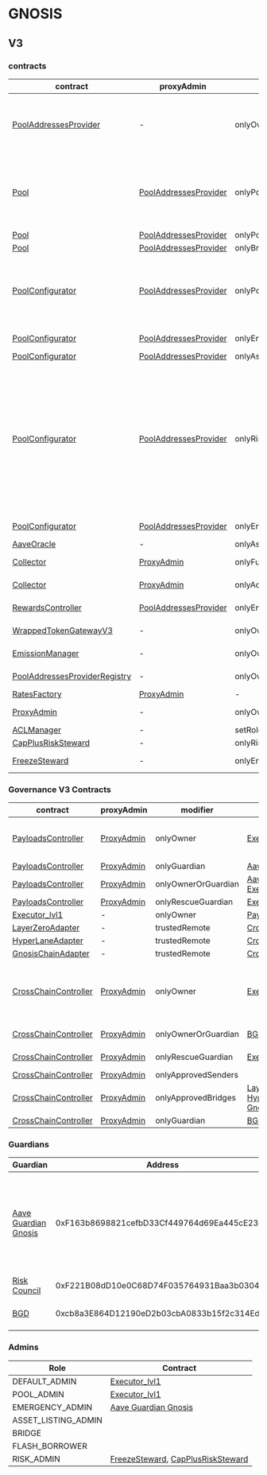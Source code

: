 # GNOSIS 
## V3 
### contracts
| contract |proxyAdmin |modifier |permission owner |functions |
|----------|----------|----------|----------|----------|
|  [PoolAddressesProvider](https://gnosisscan.io//address/0x36616cf17557639614c1cdDb356b1B83fc0B2132) |  - |  onlyOwner |  [Executor_lvl1](https://gnosisscan.io//address/0x1dF462e2712496373A347f8ad10802a5E95f053D) |  setMarketId, setAddress, setAddressAsProxy, setPoolImpl, setPoolConfiguratorImpl, setPriceOracle, setACLManager, setACLAdmin, setPriceOracleSentinel, setPoolDataProvider | |--------|--------|--------|--------|--------|
|  [Pool](https://gnosisscan.io//address/0xb50201558B00496A145fE76f7424749556E326D8) |  [PoolAddressesProvider](https://gnosisscan.io//address/0x36616cf17557639614c1cdDb356b1B83fc0B2132) |  onlyPoolConfigurator |  [PoolConfigurator](https://gnosisscan.io//address/0x7304979ec9E4EaA0273b6A037a31c4e9e5A75D16) |  initReserve, dropReserve, setReserveInterestRateStrategyAddress, setConfiguration, updateBridgeProtocolFee, updateFlashloanPremiums, configureEModeCategory, resetIsolationModeTotalDebt | |--------|--------|--------|--------|--------|
|  [Pool](https://gnosisscan.io//address/0xb50201558B00496A145fE76f7424749556E326D8) |  [PoolAddressesProvider](https://gnosisscan.io//address/0x36616cf17557639614c1cdDb356b1B83fc0B2132) |  onlyPoolAdmin |  [Executor_lvl1](https://gnosisscan.io//address/0x1dF462e2712496373A347f8ad10802a5E95f053D) |  rescueTokens | |--------|--------|--------|--------|--------|
|  [Pool](https://gnosisscan.io//address/0xb50201558B00496A145fE76f7424749556E326D8) |  [PoolAddressesProvider](https://gnosisscan.io//address/0x36616cf17557639614c1cdDb356b1B83fc0B2132) |  onlyBridge |   |  mintUnbacked, backUnbacked | |--------|--------|--------|--------|--------|
|  [PoolConfigurator](https://gnosisscan.io//address/0x7304979ec9E4EaA0273b6A037a31c4e9e5A75D16) |  [PoolAddressesProvider](https://gnosisscan.io//address/0x36616cf17557639614c1cdDb356b1B83fc0B2132) |  onlyPoolAdmin |  [Executor_lvl1](https://gnosisscan.io//address/0x1dF462e2712496373A347f8ad10802a5E95f053D) |  dropReserve, dropReserve, updateAToken, updateStableDebtToken, updateVariableDebtToken, setReserveActive, updateBridgeProtocolFee, updateFlashloanPremiumTotal, updateFlashloanPremiumToProtocol | |--------|--------|--------|--------|--------|
|  [PoolConfigurator](https://gnosisscan.io//address/0x7304979ec9E4EaA0273b6A037a31c4e9e5A75D16) |  [PoolAddressesProvider](https://gnosisscan.io//address/0x36616cf17557639614c1cdDb356b1B83fc0B2132) |  onlyEmergencyAdmin |  [Aave Guardian Gnosis](https://gnosisscan.io//address/0xF163b8698821cefbD33Cf449764d69Ea445cE23D) |  setPoolPause | |--------|--------|--------|--------|--------|
|  [PoolConfigurator](https://gnosisscan.io//address/0x7304979ec9E4EaA0273b6A037a31c4e9e5A75D16) |  [PoolAddressesProvider](https://gnosisscan.io//address/0x36616cf17557639614c1cdDb356b1B83fc0B2132) |  onlyAssetListingOrPoolAdmins |  [Executor_lvl1](https://gnosisscan.io//address/0x1dF462e2712496373A347f8ad10802a5E95f053D) |  initReserves | |--------|--------|--------|--------|--------|
|  [PoolConfigurator](https://gnosisscan.io//address/0x7304979ec9E4EaA0273b6A037a31c4e9e5A75D16) |  [PoolAddressesProvider](https://gnosisscan.io//address/0x36616cf17557639614c1cdDb356b1B83fc0B2132) |  onlyRiskOrPoolAdmins |  [Executor_lvl1](https://gnosisscan.io//address/0x1dF462e2712496373A347f8ad10802a5E95f053D), [FreezeSteward](https://gnosisscan.io//address/0x3Ceaf9b6CAb92dFe6302D0CC3F1BA880C28d35e5), [CapPlusRiskSteward](https://gnosisscan.io//address/0x33AE1f41546a2e05368Bf789b3d868813c0Ae658) |  setReserveBorrowing, setReserveBorrowing, configureReserveAsCollateral, setReserveStableRateBorrowing, setReserveFreeze, setBorrowableInIsolation, setReserveFactor, setDebtCeiling, setSiloedBorrowing, setBorrowCap, setSupplyCap, setLiquidationProtocolFee, setEModeCategory, setAssetEModeCategory, setUnbackedMintCap, setReserveInterestRateStrategyAddress, setReserveFlashLoaning | |--------|--------|--------|--------|--------|
|  [PoolConfigurator](https://gnosisscan.io//address/0x7304979ec9E4EaA0273b6A037a31c4e9e5A75D16) |  [PoolAddressesProvider](https://gnosisscan.io//address/0x36616cf17557639614c1cdDb356b1B83fc0B2132) |  onlyEmergencyOrPoolAdmin |  [Executor_lvl1](https://gnosisscan.io//address/0x1dF462e2712496373A347f8ad10802a5E95f053D), [Aave Guardian Gnosis](https://gnosisscan.io//address/0xF163b8698821cefbD33Cf449764d69Ea445cE23D) |  setReservePause | |--------|--------|--------|--------|--------|
|  [AaveOracle](https://gnosisscan.io//address/0xeb0a051be10228213BAEb449db63719d6742F7c4) |  - |  onlyAssetListingOrPoolAdmins |  [Executor_lvl1](https://gnosisscan.io//address/0x1dF462e2712496373A347f8ad10802a5E95f053D) |  setAssetSources, setFallbackOracle | |--------|--------|--------|--------|--------|
|  [Collector](https://gnosisscan.io//address/0x3e652E97ff339B73421f824F5b03d75b62F1Fb51) |  [ProxyAdmin](https://gnosisscan.io//address/0xe892E40C92c2E4D281Be59b2E6300F271d824E75) |  onlyFundsAdmin |  [Executor_lvl1](https://gnosisscan.io//address/0x1dF462e2712496373A347f8ad10802a5E95f053D) |  approve, transfer, setFundsAdmin, createStream | |--------|--------|--------|--------|--------|
|  [Collector](https://gnosisscan.io//address/0x3e652E97ff339B73421f824F5b03d75b62F1Fb51) |  [ProxyAdmin](https://gnosisscan.io//address/0xe892E40C92c2E4D281Be59b2E6300F271d824E75) |  onlyAdminOrRecipient |  [ProxyAdmin](https://gnosisscan.io//address/0xe892E40C92c2E4D281Be59b2E6300F271d824E75), [Executor_lvl1](https://gnosisscan.io//address/0x1dF462e2712496373A347f8ad10802a5E95f053D) |  withdrawFromStream, cancelStream | |--------|--------|--------|--------|--------|
|  [RewardsController](https://gnosisscan.io//address/0xaD4F91D26254B6B0C6346b390dDA2991FDE2F20d) |  [PoolAddressesProvider](https://gnosisscan.io//address/0x36616cf17557639614c1cdDb356b1B83fc0B2132) |  onlyEmissionManager |  [EmissionManager](https://gnosisscan.io//address/0x41585C50524fb8c3899B43D7D797d9486AAc94DB) |  configureAssets, setTransferStrategy, setRewardOracle, setClaimer | |--------|--------|--------|--------|--------|
|  [WrappedTokenGatewayV3](https://gnosisscan.io//address/0xfE76366A986B72c3f2923e05E6ba07b7de5401e4) |  - |  onlyOwner |  [Executor_lvl1](https://gnosisscan.io//address/0x1dF462e2712496373A347f8ad10802a5E95f053D) |  emergencyTokenTransfer, emergencyEtherTransfer | |--------|--------|--------|--------|--------|
|  [EmissionManager](https://gnosisscan.io//address/0x41585C50524fb8c3899B43D7D797d9486AAc94DB) |  - |  onlyOwner |  [Executor_lvl1](https://gnosisscan.io//address/0x1dF462e2712496373A347f8ad10802a5E95f053D) |  setClaimer, setEmissionAdmin, setRewardsController | |--------|--------|--------|--------|--------|
|  [PoolAddressesProviderRegistry](https://gnosisscan.io//address/0x1236010CECea55998384e795B59815D871f5f94d) |  - |  onlyOwner |  [Executor_lvl1](https://gnosisscan.io//address/0x1dF462e2712496373A347f8ad10802a5E95f053D) |  registerAddressesProvider, unregisterAddressesProvider | |--------|--------|--------|--------|--------|
|  [RatesFactory](https://gnosisscan.io//address/0x73dDE2A75c06a108912bf7Ff600eDdCE9d96Ed25) |  [ProxyAdmin](https://gnosisscan.io//address/0xe892E40C92c2E4D281Be59b2E6300F271d824E75) |  - |  - |  - | |--------|--------|--------|--------|--------|
|  [ProxyAdmin](https://gnosisscan.io//address/0xe892E40C92c2E4D281Be59b2E6300F271d824E75) |  - |  onlyOwner |  [Executor_lvl1](https://gnosisscan.io//address/0x1dF462e2712496373A347f8ad10802a5E95f053D) |  changeProxyAdmin, upgrade, upgradeAndCall | |--------|--------|--------|--------|--------|
|  [ACLManager](https://gnosisscan.io//address/0xEc710f59005f48703908bC519D552Df5B8472614) |  - |  setRoleAdmin |  [Executor_lvl1](https://gnosisscan.io//address/0x1dF462e2712496373A347f8ad10802a5E95f053D) |   | |--------|--------|--------|--------|--------|
|  [CapPlusRiskSteward](https://gnosisscan.io//address/0x33AE1f41546a2e05368Bf789b3d868813c0Ae658) |  - |  onlyRiskCouncil |  [Risk Council](https://gnosisscan.io//address/0xF221B08dD10e0C68D74F035764931Baa3b030481) |  updateCaps | |--------|--------|--------|--------|--------|
|  [FreezeSteward](https://gnosisscan.io//address/0x3Ceaf9b6CAb92dFe6302D0CC3F1BA880C28d35e5) |  - |  onlyEmergencyAdmin |  [Aave Guardian Gnosis](https://gnosisscan.io//address/0xF163b8698821cefbD33Cf449764d69Ea445cE23D) |  setFreeze | |--------|--------|--------|--------|--------|

### Governance V3 Contracts 
| contract |proxyAdmin |modifier |permission owner |functions |
|----------|----------|----------|----------|----------|
|  [PayloadsController](https://gnosisscan.io//address/0x9A1F491B86D09fC1484b5fab10041B189B60756b) |  [ProxyAdmin](https://gnosisscan.io//address/0xe892E40C92c2E4D281Be59b2E6300F271d824E75) |  onlyOwner |  [Executor_lvl1](https://gnosisscan.io//address/0x1dF462e2712496373A347f8ad10802a5E95f053D) |  updateGasLimit, addVotingPortals, removeVotingPortals, setVotingConfigs, setPowerStrategy | |--------|--------|--------|--------|--------|
|  [PayloadsController](https://gnosisscan.io//address/0x9A1F491B86D09fC1484b5fab10041B189B60756b) |  [ProxyAdmin](https://gnosisscan.io//address/0xe892E40C92c2E4D281Be59b2E6300F271d824E75) |  onlyGuardian |  [Aave Guardian Gnosis](https://gnosisscan.io//address/0xF163b8698821cefbD33Cf449764d69Ea445cE23D) |  rescueVotingPortal, cancelProposal | |--------|--------|--------|--------|--------|
|  [PayloadsController](https://gnosisscan.io//address/0x9A1F491B86D09fC1484b5fab10041B189B60756b) |  [ProxyAdmin](https://gnosisscan.io//address/0xe892E40C92c2E4D281Be59b2E6300F271d824E75) |  onlyOwnerOrGuardian |  [Aave Guardian Gnosis](https://gnosisscan.io//address/0xF163b8698821cefbD33Cf449764d69Ea445cE23D), [Executor_lvl1](https://gnosisscan.io//address/0x1dF462e2712496373A347f8ad10802a5E95f053D) |  updateGuardian | |--------|--------|--------|--------|--------|
|  [PayloadsController](https://gnosisscan.io//address/0x9A1F491B86D09fC1484b5fab10041B189B60756b) |  [ProxyAdmin](https://gnosisscan.io//address/0xe892E40C92c2E4D281Be59b2E6300F271d824E75) |  onlyRescueGuardian |  [Executor_lvl1](https://gnosisscan.io//address/0x1dF462e2712496373A347f8ad10802a5E95f053D) |   | |--------|--------|--------|--------|--------|
|  [Executor_lvl1](https://gnosisscan.io//address/0x1dF462e2712496373A347f8ad10802a5E95f053D) |  - |  onlyOwner |  [PayloadsController](https://gnosisscan.io//address/0x9A1F491B86D09fC1484b5fab10041B189B60756b) |  executeTransaction | |--------|--------|--------|--------|--------|
|  [LayerZeroAdapter](https://gnosisscan.io//address/0x7b62461a3570c6AC8a9f8330421576e417B71EE7) |  - |  trustedRemote |  [CrossChainController(Eth)](https://gnosisscan.io//address/0xEd42a7D8559a463722Ca4beD50E0Cc05a386b0e1) |  receiveMessage | |--------|--------|--------|--------|--------|
|  [HyperLaneAdapter](https://gnosisscan.io//address/0x4A4c73d563395ad827511F70097d4Ef82E653805) |  - |  trustedRemote |  [CrossChainController(Eth)](https://gnosisscan.io//address/0xEd42a7D8559a463722Ca4beD50E0Cc05a386b0e1) |  receiveMessage | |--------|--------|--------|--------|--------|
|  [GnosisChainAdapter](https://gnosisscan.io//address/0x889c0cc3283DB588A34E89Ad1E8F25B0fc827b4b) |  - |  trustedRemote |  [CrossChainController(Eth)](https://gnosisscan.io//address/0xEd42a7D8559a463722Ca4beD50E0Cc05a386b0e1) |  receiveMessage | |--------|--------|--------|--------|--------|
|  [CrossChainController](https://gnosisscan.io//address/0x8Dc5310fc9D3D7D1Bb3D1F686899c8F082316c9F) |  [ProxyAdmin](https://gnosisscan.io//address/0xe892E40C92c2E4D281Be59b2E6300F271d824E75) |  onlyOwner |  [Executor_lvl1](https://gnosisscan.io//address/0x1dF462e2712496373A347f8ad10802a5E95f053D) |  approveSenders, removeSenders, enableBridgeAdapters, disableBridgeAdapters, updateMessagesValidityTimestamp, allowReceiverBridgeAdapters, disallowReceiverBridgeAdapters | |--------|--------|--------|--------|--------|
|  [CrossChainController](https://gnosisscan.io//address/0x8Dc5310fc9D3D7D1Bb3D1F686899c8F082316c9F) |  [ProxyAdmin](https://gnosisscan.io//address/0xe892E40C92c2E4D281Be59b2E6300F271d824E75) |  onlyOwnerOrGuardian |  [BGD](https://gnosisscan.io//address/0xcb8a3E864D12190eD2b03cbA0833b15f2c314Ed8), [Executor_lvl1](https://gnosisscan.io//address/0x1dF462e2712496373A347f8ad10802a5E95f053D) |  retryEnvelope, retryTransaction, updateGuardian | |--------|--------|--------|--------|--------|
|  [CrossChainController](https://gnosisscan.io//address/0x8Dc5310fc9D3D7D1Bb3D1F686899c8F082316c9F) |  [ProxyAdmin](https://gnosisscan.io//address/0xe892E40C92c2E4D281Be59b2E6300F271d824E75) |  onlyRescueGuardian |  [Executor_lvl1](https://gnosisscan.io//address/0x1dF462e2712496373A347f8ad10802a5E95f053D) |  emergencyTokenTransfer, emergencyEtherTransfer | |--------|--------|--------|--------|--------|
|  [CrossChainController](https://gnosisscan.io//address/0x8Dc5310fc9D3D7D1Bb3D1F686899c8F082316c9F) |  [ProxyAdmin](https://gnosisscan.io//address/0xe892E40C92c2E4D281Be59b2E6300F271d824E75) |  onlyApprovedSenders |   |  forwardMessage | |--------|--------|--------|--------|--------|
|  [CrossChainController](https://gnosisscan.io//address/0x8Dc5310fc9D3D7D1Bb3D1F686899c8F082316c9F) |  [ProxyAdmin](https://gnosisscan.io//address/0xe892E40C92c2E4D281Be59b2E6300F271d824E75) |  onlyApprovedBridges |  [LayerZeroAdapter](https://gnosisscan.io//address/0x7b62461a3570c6AC8a9f8330421576e417B71EE7), [HyperLaneAdapter](https://gnosisscan.io//address/0x4A4c73d563395ad827511F70097d4Ef82E653805), [GnosisChainAdapter](https://gnosisscan.io//address/0x889c0cc3283DB588A34E89Ad1E8F25B0fc827b4b) |  receiveCrossChainMessage | |--------|--------|--------|--------|--------|
|  [CrossChainController](https://gnosisscan.io//address/0x8Dc5310fc9D3D7D1Bb3D1F686899c8F082316c9F) |  [ProxyAdmin](https://gnosisscan.io//address/0xe892E40C92c2E4D281Be59b2E6300F271d824E75) |  onlyGuardian |  [BGD](https://gnosisscan.io//address/0xcb8a3E864D12190eD2b03cbA0833b15f2c314Ed8) |   | |--------|--------|--------|--------|--------|

### Guardians 
| Guardian |Address |Owners |
|----------|----------|----------|
|  [Aave Guardian Gnosis](https://gnosisscan.io//address/0xF163b8698821cefbD33Cf449764d69Ea445cE23D) |  0xF163b8698821cefbD33Cf449764d69Ea445cE23D |  [0x329c54289Ff5D6B7b7daE13592C6B1EDA1543eD4](https://gnosisscan.io//address/0x329c54289Ff5D6B7b7daE13592C6B1EDA1543eD4), [0xb647055A9915bF9c8021a684E175A353525b9890](https://gnosisscan.io//address/0xb647055A9915bF9c8021a684E175A353525b9890), [0x4C30E33758216aD0d676419c21CB8D014C68099f](https://gnosisscan.io//address/0x4C30E33758216aD0d676419c21CB8D014C68099f), [0xf71fc92e2949ccF6A5Fd369a0b402ba80Bc61E02](https://gnosisscan.io//address/0xf71fc92e2949ccF6A5Fd369a0b402ba80Bc61E02), [0xF0BA0fF18498F6fab57b8286006F9512D6aE2565](https://gnosisscan.io//address/0xF0BA0fF18498F6fab57b8286006F9512D6aE2565), [0x80F11A20cd3855cAe3640558Ff320401EE970cFa](https://gnosisscan.io//address/0x80F11A20cd3855cAe3640558Ff320401EE970cFa), [0x5bE3E96Cdc3A97628bD7308d3588B9a474F4A54d](https://gnosisscan.io//address/0x5bE3E96Cdc3A97628bD7308d3588B9a474F4A54d), [0x585E06CA576D0565a035301819FD2cfD7104c1E8](https://gnosisscan.io//address/0x585E06CA576D0565a035301819FD2cfD7104c1E8), [0x285b7EEa81a5B66B62e7276a24c1e0F83F7409c1](https://gnosisscan.io//address/0x285b7EEa81a5B66B62e7276a24c1e0F83F7409c1), [0xbd4DCfA978c6D0d342cE36809AfFFa49d4B7f1F7](https://gnosisscan.io//address/0xbd4DCfA978c6D0d342cE36809AfFFa49d4B7f1F7) | |--------|--------|--------|
|  [Risk Council](https://gnosisscan.io//address/0xF221B08dD10e0C68D74F035764931Baa3b030481) |  0xF221B08dD10e0C68D74F035764931Baa3b030481 |  [0x5d49dBcdd300aECc2C311cFB56593E71c445d60d](https://gnosisscan.io//address/0x5d49dBcdd300aECc2C311cFB56593E71c445d60d), [0x6A44dfA9277837BC910CeDa563389cDeB5F76855](https://gnosisscan.io//address/0x6A44dfA9277837BC910CeDa563389cDeB5F76855) | |--------|--------|--------|
|  [BGD](https://gnosisscan.io//address/0xcb8a3E864D12190eD2b03cbA0833b15f2c314Ed8) |  0xcb8a3E864D12190eD2b03cbA0833b15f2c314Ed8 |  [0xf71fc92e2949ccF6A5Fd369a0b402ba80Bc61E02](https://gnosisscan.io//address/0xf71fc92e2949ccF6A5Fd369a0b402ba80Bc61E02), [0x5811d9FF80ff4B73A8F9bA42A6082FaB82E89Ea7](https://gnosisscan.io//address/0x5811d9FF80ff4B73A8F9bA42A6082FaB82E89Ea7), [0x0650302887619fa7727D8BD480Cda11A638B219B](https://gnosisscan.io//address/0x0650302887619fa7727D8BD480Cda11A638B219B) | |--------|--------|--------|

### Admins 
| Role |Contract |
|----------|----------|
|  DEFAULT_ADMIN |  [Executor_lvl1](https://gnosisscan.io//address/0x1dF462e2712496373A347f8ad10802a5E95f053D) | |--------|--------|
|  POOL_ADMIN |  [Executor_lvl1](https://gnosisscan.io//address/0x1dF462e2712496373A347f8ad10802a5E95f053D) | |--------|--------|
|  EMERGENCY_ADMIN |  [Aave Guardian Gnosis](https://gnosisscan.io//address/0xF163b8698821cefbD33Cf449764d69Ea445cE23D) | |--------|--------|
|  ASSET_LISTING_ADMIN |   | |--------|--------|
|  BRIDGE |   | |--------|--------|
|  FLASH_BORROWER |   | |--------|--------|
|  RISK_ADMIN |  [FreezeSteward](https://gnosisscan.io//address/0x3Ceaf9b6CAb92dFe6302D0CC3F1BA880C28d35e5), [CapPlusRiskSteward](https://gnosisscan.io//address/0x33AE1f41546a2e05368Bf789b3d868813c0Ae658) | |--------|--------|

